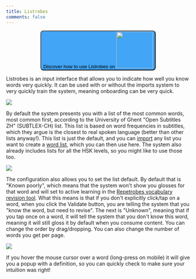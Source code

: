 ```yaml
---
title: Listrobes
comments: false
---
```


<p style="text-align:center"><a style="color:white" target="_blank" href="https://youtu.be/l3zKi-J6coU"><button style="border-radius: 8px;text-align:center;background-color:#42a5f5;">Discover how to use Listrobes on <img style="width:100px;display:inline;" src="/img/yt_logo_rgb_light.png" /></button></a></p>

Listrobes is an input interface that allows you to indicate how well you know words very quickly. It can be used with or without the imports system to very quickly train the system, meaning onboarding can be very quick. 

<img style="max-width:100%" src="/img/listrobes/all.png"/>

By default the system presents you with a list of the most common words, most common first, according to the University of Ghent "Open Subtitles ZH" (SUBTLEX-CH) list. This list is based on word frequencies in subtitles, which they argue is the closest to real spoken language (better than other lists anyway!). This list is just the default, and you can [import](/page/software/configure/imports) any list you want to create a [word list](/page/software/configure/wordlists), which you can then use here. The system also already includes lists for all the HSK levels, so you might like to use those too.

<img style="max-width:70%" src="/img/listrobes/conf.png"/>

The configuration also allows you to set the list default. By default that is "Known poorly", which means that the system won't show you glosses for that word and will set to active learning in the [Repetrobes vocabulary revision tool](/page/software/learn/repetrobes). What this means is that if you don't explicitly click/tap on a word, when you click the Validate button, you are telling the system that you "know the word, but need to revise". The next is "Unknown", meaning that if you tap once on a word, it will tell the system that you don't know this word, meaning it will still gloss it by default when you consume content. You can change the order by drag/dropping. You can also change the number of words you get per page.

<img style="max-width:70%" src="/img/listrobes/focus.png"/>

If you hover the mouse cursor over a word (long-press on mobile) it will give you a popup with a definition, so you can quickly check to make sure your intuition was right!

